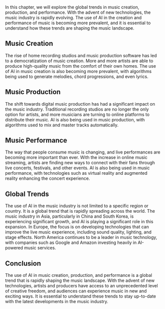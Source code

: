 
In this chapter, we will explore the global trends in music creation, production, and performance. With the advent of new technologies, the music industry is rapidly evolving. The use of AI in the creation and performance of music is becoming more prevalent, and it is essential to understand how these trends are shaping the music landscape.

Music Creation
--------------

The rise of home recording studios and music production software has led to a democratization of music creation. More and more artists are able to produce high-quality music from the comfort of their own homes. The use of AI in music creation is also becoming more prevalent, with algorithms being used to generate melodies, chord progressions, and even lyrics.

Music Production
----------------

The shift towards digital music production has had a significant impact on the music industry. Traditional recording studios are no longer the only option for artists, and more musicians are turning to online platforms to distribute their music. AI is also being used in music production, with algorithms used to mix and master tracks automatically.

Music Performance
-----------------

The way that people consume music is changing, and live performances are becoming more important than ever. With the increase in online music streaming, artists are finding new ways to connect with their fans through live concerts, festivals, and other events. AI is also being used in music performance, with technologies such as virtual reality and augmented reality enhancing the concert experience.

Global Trends
-------------

The use of AI in the music industry is not limited to a specific region or country. It is a global trend that is rapidly spreading across the world. The music industry in Asia, particularly in China and South Korea, is experiencing significant growth, and AI is playing a significant role in this expansion. In Europe, the focus is on developing technologies that can improve the live music experience, including sound quality, lighting, and stage effects. North America continues to be a leader in music technology, with companies such as Google and Amazon investing heavily in AI-powered music services.

Conclusion
----------

The use of AI in music creation, production, and performance is a global trend that is rapidly shaping the music landscape. With the advent of new technologies, artists and producers have access to an unprecedented level of creative freedom, and audiences can experience music in new and exciting ways. It is essential to understand these trends to stay up-to-date with the latest developments in the music industry.
